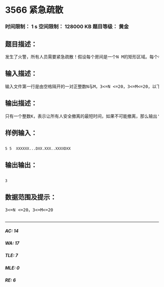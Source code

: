 # 3566 紧急疏散   
### 时间限制： 1 s     空间限制： 128000 KB     题目等级： 黄金  
## 题目描述：  

<pre>
发生了火警，所有人员需要紧急疏散！假设每个房间是一个N M的矩形区域。每个格子如果是'.'，那么表示这是一块空地；如果是'X'，那么表示这是一面墙，如果是'D'，那么表示这是一扇门，人们可以从这儿撤出房间。已知门一定在房间的边界上，并且边界上不会有空地。最初，每块空地上都有一个人，在疏散的时候，每一秒钟每个人都可以向上下左右四个方向移动一格，当然他也可以站着不动。疏散开始后，每块空地上就没有人数限制了（也就是说每块空地可以同时站无数个人）。但是，由于门很窄，每一秒钟只能有一个人移动到门的位置，一旦移动到门的位置，就表示他已经安全撤离了。现在的问题是：如果希望所有的人安全撤离，最短需要多少时间？或者告知根本不可能。
</pre>
  
  
## 输入描述：  

<pre>
输入文件第一行是由空格隔开的一对正整数N与M，3<=N <=20，3<=M<=20，以下N行M列描述一个N M的矩阵。其中的元素可为字符'.'、'X'和'D'，且字符间无空格。
</pre>
  
  
## 输出描述：  

<pre>
只有一个整数K，表示让所有人安全撤离的最短时间，如果不可能撤离，那么输出'impossible'（不包括引号）.
</pre>
  
  
## 样例输入：  

<pre><code>
5 5  XXXXXX...DXX.XXX..XXXXDXX
</code></pre>
  
  
## 输出输出：  

<pre><code>
3
</code></pre>
  
  
## 数据范围及提示：  

<pre>
3<=N <=20，3<=M<=20  

</pre>
  
  
***  

##### AC: 14  
##### WA: 17  
##### TLE: 7  
##### MLE: 0  
##### RE: 6  
